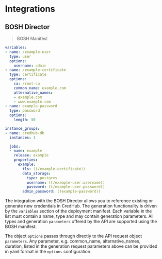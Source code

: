 # Integrations

## BOSH Director

> BOSH Manifest

```yml
variables:
- name: /example-user
  type: user
  options: 
    username: admin
- name: /example-certificate
  type: certificate 
  options: 
    ca: /root-ca
    common_name: example.com
    alternative_names: 
    - example.com
    - www.example.com 
- name: example-password 
  type: password 
  options: 
    length: 50

instance_groups:
- name: credhub-db
  instances: 1

  jobs:
  - name: example
    release: example
    properties:
      example:
        tls: ((/example-certificate))
        data_storage:
          type: postgres
          username: ((/example-user.username))
          password: ((/example-user.password))
        admin_password: ((example-password))
```

The integration with the BOSH Director allows you to reference existing or generate new credentials in CredHub. The generation functionality is driven by the `variables` section of the deployment manifest. Each variable in the list must contain a name, type and may contain generation parameters. All types and generation `parameters` offered by the API are supported using the BOSH manifest. 

The object `options` passes through directly to the API request object `parameters`. Any parameter, e.g. common_name, alternative_names, duration, listed in the generation request parameters above can be provided in yaml format in the `options` configuration.

